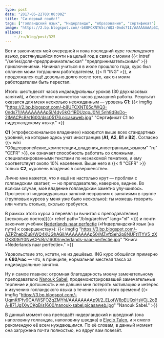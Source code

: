 ```yaml
---
type: post
date: "2017-05-22T00:00:00Z"
title: "Си-первый пошёл!"
tags: ["голландский язык", "Нидерланды", "образование", "сертификат"]
image: "https://2.bp.blogspot.com/-b8UFCXNT65c/WQ3-0nds71I/AAAAAAAAp5I/4dyGkOr1RDUzqpJ0Nl_5nh8dBsDo-2IMACPcB/s1600/dsc05176.picasaweb.jpg"
aliases:
    - /ru/blog/post/325
---
```


Вот и закончился мой очередной и пока последний *курс голландского языка*, растянувшийся почти на целый год в связи с моими {{< intref "/series/доля-предпринимательская" "предпринимательскими" >}} приключениями. Начинал учиться я в июле прошлого года, курс был оплачен моим тогдашним работодателем, {{< fl "ING" >}}, и продолжался ещё довольно долго после того, как он моим работодателем быть перестал.

<!--more-->

Итого: шестьдесят часов *индивидуальных* уроков (30 двухчасовых занятий), и бессчётное количество часов домашней работы. Результат оказался для меня несколько неожиданным — уровень **C1**:
{{< imgfig "https://2.bp.blogspot.com/-b8UFCXNT65c/WQ3-0nds71I/AAAAAAAAp5I/4dyGkOr1RDUzqpJ0Nl_5nh8dBsDo-2IMACPcB/s1600/dsc05176.picasaweb.jpg" "Сертификат C1 по нидерландскому языку." >}}

**C1** («профессиональное владение») находится выше всех стандартных уровней, на которые здесь учат иностранцев (**A1**, **A2**, **B1** и **B2**). Согласно {{< wiki "Общеевропейские_компетенции_владения_иностранным_языком" "ru" "CEFR" >}}, он означает способность работать со сложными, специализированными текстами по незнакомой тематике, и ему соответствует около 10% населения. Выше него в {{< fl "CEFR" >}} только **C2**, «уровень владения в совершенстве».

Лично мне кажется, что я ещё не настолько крут — проблем с голландским хватает, — но преподавателю, наверное, виднее. Во всяком случае, моё владение голландским заметно улучшилось. Прогресс от индивидуальных занятий несравним с занятиями в группе (групповых курсов у меня уже было несколько): ты можешь говорить или читать столько, сколько требуется.

В рамках этого курса я перевёл (и вычитал с преподавателем) [несколько постов]({{< relref path="/blog/archive" lang="nl" >}}) и почти закончил учебник [Nederlands naar perfectie](https://shop.coutinho.nl/store_nl/nederlands-naar-perfectie.html) («Нидерландский язык [на пути] к совершенству»):
{{< imgfig "https://3.bp.blogspot.com/-AZPZheblZu8/WQ4KUGhAGiI/AAAAAAAAp50/MZvftSeh2p8NUFt1TYV5_zXOK80t6Y0NwCPcB/s1600/nederlands-naar-perfectie.jpg" "Книга «Nederlands naar perfectie»." >}}

Удовольствие это, кстати, не из дешёвых. ING курс обошёлся примерно в **€80/час** — что, в принципе, нормальная местная такса за индивидуальные занятия.

Ну и самое главное: огромная благодарность моему замечательному преподавателю [Nanouk Sabel](https://www.linkedin.com/in/nanouksabel/), продемонстрировавшей замечательные терпение и дотошность и не давшей мне потерять мотивацию и интерес к изучению голландского языка в течение всего этого времени!
{{< imgfig "https://3.bp.blogspot.com/-UqmKfPfv9CA/WSFOZqZMYhI/AAAAAAAAp9I/2_ELofW8pEUQxHsVCj_2oBA-II71Jg1XwCKgB/s1600/nanouk-sabel.picasaweb.jpg" "Nanouk Sabel." >}}

В данный момент она преподаёт нидерландский и шведский (она наполовину голландка, наполовину шведка) в [Elycio Talen](http://elyciotalen.nl/), и я смело рекомендую её всем нуждающимся. По её словам, в данный момент она загружена почти полностью, но вдруг вам повезёт.
